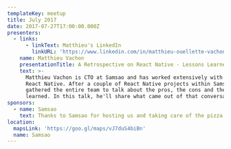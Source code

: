 ```yaml
---
templateKey: meetup
title: July 2017
date: 2017-07-27T17:00:00.000Z
presenters:
  - links:
      - linkText: Matthieu's LinkedIn
        linkURL: 'https://www.linkedin.com/in/matthieu-ouellette-vachon-b383953/'
    name: Matthieu Vachon
    presentationTitle: A Retrospective on React Native - Lessons Learned
    text: >-
      Matthieu Vachon is CTO at Samsao and has worked extensively with React and
      React Native. After a couple of React Native projects within Samsao, he
      gathered the entire team to talk about the pros, the cons and the lessons
      learned. In this talk, he'll share what came out of that conversation.
sponsors:
  - name: Samsao
    text: Thanks to Samsao for hosting us and taking care of the pizza and beers!
location:
  mapsLink: 'https://goo.gl/maps/vJ7duS4biBn'
  name: Samsao
---
```


